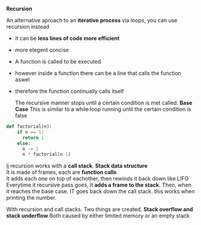 <b>Recursion</b>

An alternative aproach to an **iterative process** via loops, you can use recursion instead
- it can be **less lines of code more efficient**
- more elegent concise

- A function is called to be executed
- however inside a function there can be a line that calls the function aswel
- therefore the function continually calls itself

  The recursive manner stops until a certain condition is met called: **Base Case**
This is similar to a while loop running until the certain condition is false

```py
def factorial(n):
    if n == 1:
      return 1
    else:
      n -= 1
      n * factorial(n-1)
  ```
lj
recursion works with a **call stack**. **Stack data structure**<br> 
It is made of frames, each are **function calls**<br>
It adds each one on top of eachother, then rewinds it back down like LIFO<br>
Everytime it recursive pass goes, it **adds a frame to the stack.**
Then, when it reaches the base case. IT goes back down the call stack. this works when printing the number.<br>

With recursion and call stacks. Two things are created. **Stack overflow and stack underflow**
Both caused by either limited memory or an empty stack
